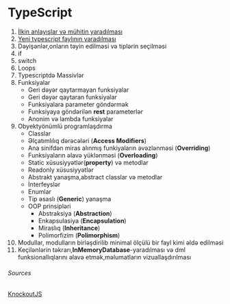 # TypeScript

 1. [İlkin anlayışlar və mühitin yaradılması](/docs/intro.md)
 2. [Yeni typescript faylının yaradılması](/docs/createfile.md)
 3. Dəyişənlər,onların təyin edilməsi və tiplərin seçilməsi
 4. if
 5. switch
 6. Loops
 7. Typescriptdə Massivlər
 8. Funksiyalar
    - Geri dəyər qaytarmayan funksiyalar
    - Geri dəyər qaytaran funksiyalar
    - Funksiyalara parameter göndərmək
    - Funksiyaya göndərilən **rest** parameterlər
    - Anonim və lambda funksiyalar
 9. Obyektyönümlü programlaşdırma  
    - Classlar  
    - Əlçatımlılıq dərəcələri (**Access Modifiers**)  
    - Ana sinifdən miras alınmış funkiyaların əvəzlənməsi (**Overriding**)  
    - Funksiyaların əlavə yüklənməsi (**Overloading**)  
    - Static xüsusiyyətlər(**property**) və metodlar  
    - Readonly xüsusiyyətlər  
    - Abstrakt yanaşma,abstract classlar və metodlar  
    - İnterfeyslər  
    - Enumlar  
    - Tip əsaslı (**Generic**) yanaşma  
    - OOP prinsipləri  
        - Abstraksiya (**Abstraction**)  
        - Enkapsulasiya (**Encapsulation**)
        - Miraslıq (**Inheritance**)
        - Polimorfizim (**Polimorphism**)
 10. Modullar, modulların birləşdirilib minimal ölçülü bir fayl kimi əldə edilməsi
 11. Keçilənlərin təkrarı,**InMemoryDatabase**-yaradılması və dml funksionallıqlarını əlavə etmək,məlumatların vizuallaşdırılması


 ###### Sources

 [KnockoutJS](https://subscription.packtpub.com/book/application_development/9781784397074/1/ch01lvl1sec12/observables-to-refresh-the-ui-automatically)